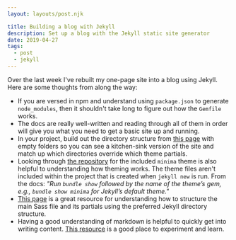 ```yaml
---
layout: layouts/post.njk

title: Building a blog with Jekyll
description: Set up a blog with the Jekyll static site generator
date: 2019-04-27
tags:
  - post
  - jekyll
---
```


Over the last week I've rebuilt my one-page site into a blog using Jekyll. Here are some thoughts from along the way:

- If you are versed in npm and understand using `package.json` to generate `node_modules`, then it shouldn't take long to figure out how the `Gemfile` works.
- The docs are really well-written and reading through all of them in order will give you what you need to get a basic site up and running.
- In your project, build out the directory structure from [this page](https://jekyllrb.com/docs/structure/) with empty folders so you can see a kitchen-sink version of the site and match up which directories override which theme partials.
- Looking through [the repository](https://github.com/jekyll/minima/) for the included `minima` theme is also helpful to understanding how theming works. The theme files aren't included within the project that is created when `jekyll new` is run. From the docs: _"Run `bundle show` followed by the name of the theme’s gem, e.g., `bundle show minima` for Jekyll’s default theme."_
- [This page](https://github.com/jekyll/jekyll-sass-converter/tree/master/docs) is a great resource for understanding how to structure the main Sass file and its partials using the preferred Jekyll directory structure.
- Having a good understanding of markdown is helpful to quickly get into writing content. [This resource](https://daringfireball.net/projects/markdown/dingus) is a good place to experiment and learn.
